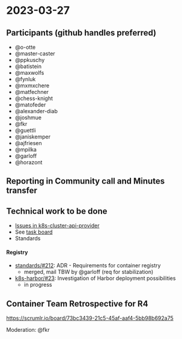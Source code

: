 # 2023-03-27

## Participants (github handles preferred)
* @o-otte
* @master-caster
* @ppkuschy
* @batistein
* @maxwolfs
* @fynluk
* @mxmxchere
* @matfechner
* @chess-knight
* @matofeder
* @alexander-diab
* @joshmue
* @fkr
* @guettli
* @janiskemper
* @ajfriesen
* @mpilka
* @garloff
* @horazont

## Reporting in Community call and Minutes transfer

## Technical work to be done
* [Issues in k8s-cluster-api-provider](https://github.com/SovereignCloudStack/k8s-cluster-api-provider/issues)
* See [task board](https://github.com/orgs/SovereignCloudStack/projects/6/views/7)
* Standards

#### Registry
* [standards/#212](https://github.com/SovereignCloudStack/standards/pull/212): ADR - Requirements for container registry
    * merged, mail TBW by @garloff (req for stabilization)
* [k8s-harbor/#23](https://github.com/SovereignCloudStack/k8s-harbor/issues/23): Investigation of Harbor deployment possibilities
    * in progress 

## Container Team Retrospective for R4
https://scrumlr.io/board/73bc3439-21c5-45af-aaf4-5bb98b692a75

Moderation: @fkr

